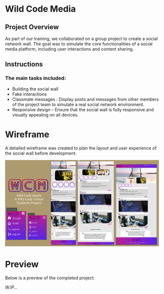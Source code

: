# Wild Code Media 

## Project Overview
As part of our training, we collaborated on a group project to create a social network wall. The goal was to simulate the core functionalities of a social media platform, including user interactions and content sharing.

## Instructions

### The main tasks included:
- Building the social wall 
- Fake interactions 
- Classmate messages : Display posts and messages from other members of the project team to simulate a real social network environment.
- Responsive design – Ensure that the social wall is fully responsive and visually appealing on all devices.


# Wireframe
A detailed wireframe was created to plan the layout and user experience of the social wall before development.

![Wireframe :](https://github.com/sadnxssdlm/wild-code-media/blob/main/wireframewcm.png)

# Preview
Below is a preview of the completed project:

<i>W.IP...<i/>
